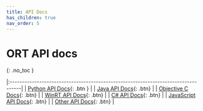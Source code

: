 ```yaml
---
title: API Docs
has_children: true
nav_order: 5
---
```

# ORT API docs
{: .no_toc }

|:----------------------------------------------------------------------------------|
| <span class="fs-5"> [Python API Docs](./python/api_summary.html){: .btn } </span>  | 
| <span class="fs-5"> [Java API Docs](./java/index.html){: .btn} </span>   | 
| <span class="fs-5"> [Objective C Docs](./objectivec/index.html){: .btn} </span> |
| <span class="fs-5"> [WinRT API Docs](https://docs.microsoft.com/windows/ai/windows-ml/api-reference){: .btn} </span>|
| <span class="fs-5"> [C# API Docs](./csharp-api){: .btn} </span>|
| <span class="fs-5"> [JavaScript API Docs](./js/index.html){: .btn} </span>|
| <span class="fs-5"> [Other API Docs](./other-apis){: .btn} </span>|